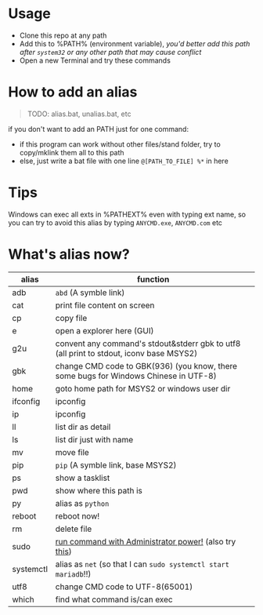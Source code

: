 # Usage

* Clone this repo at any path
* Add this to %PATH% (environment variable), *you'd better add this path after `system32` or any other path that may cause conflict*
* Open a new Terminal and try these commands

# How to add an alias

> TODO: alias.bat, unalias.bat, etc

if you don't want to add an PATH just for one command:

* if this program can work without other files/stand folder, try to copy/mklink them all to this path	
* else, just write a bat file with one line `@[PATH_TO_FILE] %*` in here

# Tips

Windows can exec all exts in %PATHEXT% even with typing ext name, so you can try to avoid this alias by typing `ANYCMD.exe`, `ANYCMD.com` etc

# What's alias now?
|alias|function|
|-|-|
|adb|`abd` (A symble link)|
|cat|print file content on screen|
|cp|copy file|
|e|open a explorer here (GUI)|
|g2u|convent any command's stdout&stderr gbk to utf8 (all print to stdout, iconv base MSYS2)|
|gbk|change CMD code to GBK(936) (you know, there some bugs for Windows Chinese in UTF-8)|
|home|goto home path for MSYS2 or windows user dir|
|ifconfig|ipconfig|
|ip|ipconfig|
|ll|list dir as detail|
|ls|list dir just with name|
|mv|move file|
|pip|`pip` (A symble link, base MSYS2)|
|ps|show a tasklist|
|pwd|show where this path is|
|py|alias as `python`|
|reboot|reboot now!|
|rm|delete file|
|sudo|[run command with Administrator power!](https://github.com/mattn/sudo) (also try [this](https://github.com/kasajian/pseudo))|
|systemctl|alias as `net` (so that I can `sudo systemctl start mariadb`!!)|
|utf8|change CMD code to UTF-8(65001)|
|which|find what command is/can exec|
